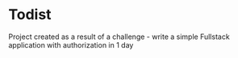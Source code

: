 # Todist

Project created as a result of a challenge - write a simple Fullstack application with authorization in 1 day
